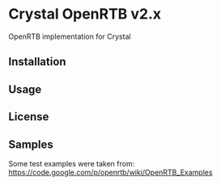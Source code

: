 # Crystal OpenRTB v2.x

OpenRTB implementation for Crystal

## Installation

## Usage

## License

## Samples

Some test examples were taken from:
https://code.google.com/p/openrtb/wiki/OpenRTB_Examples